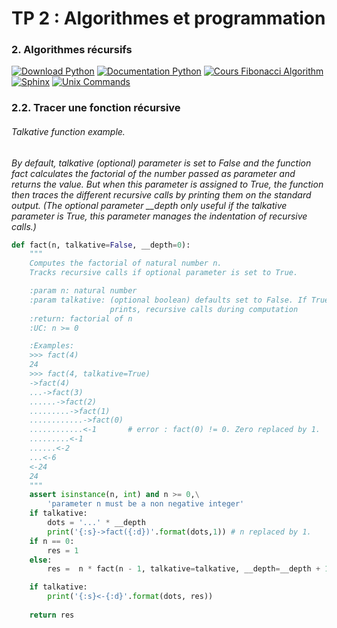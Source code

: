 # TP 2 : Algorithmes et programmation

### 2. Algorithmes récursifs


[![Download Python](https://pp.vk.me/c836333/v836333766/10af/Uxs7hx8-fOU.jpg)](https://www.python.org/downloads/release/python-344/)
[![Documentation Python](https://pp.vk.me/c836333/v836333766/10b6/r1KTGitaPQA.jpg)](https://docs.python.org/3.4/)
[![Cours Fibonacci Algorithm](https://pp.vk.me/c626922/v626922766/2cf9a/1W8tLeh3E0o.jpg)](https://ocw.mit.edu/courses/electrical-engineering-and-computer-science/6-006-introduction-to-algorithms-fall-2011/lecture-videos/lecture-19-dynamic-programming-i-fibonacci-shortest-paths/)
[![Sphinx](https://pp.vk.me/c836333/v836333766/10c4/1N2SYXB6bXg.jpg)](https://pypi.python.org/pypi/Sphinx)
[![Unix Commands](https://pp.vk.me/c836333/v836333766/10cb/mE9nIDqKWIo.jpg)](https://en.wikipedia.org/wiki/List_of_Unix_commands)

### 2.2. Tracer une fonction récursive

###### Talkative function example.
*By default, talkative (optional) parameter is set to False and the function fact calculates the factorial of the number passed as parameter and returns the value. But when this parameter is assigned to True, the function then traces the different recursive calls by printing them on the standard output. (The optional parameter __depth only useful if the talkative parameter is True, this parameter manages the indentation of recursive calls.)*
```python
def fact(n, talkative=False, __depth=0):
    """
    Computes the factorial of natural number n. 
    Tracks recursive calls if optional parameter is set to True.

    :param n: natural number
    :param talkative: (optional boolean) defaults set to False. If True, 
                      prints, recursive calls during computation
    :return: factorial of n
    :UC: n >= 0

    :Examples:
    >>> fact(4)
    24
    >>> fact(4, talkative=True)
    ->fact(4)
    ...->fact(3)
    ......->fact(2)
    .........->fact(1)
    ............->fact(0)
    ............<-1       # error : fact(0) != 0. Zero replaced by 1.
    .........<-1
    ......<-2
    ...<-6
    <-24
    24
    """
    assert isinstance(n, int) and n >= 0,\
        'parameter n must be a non negative integer'
    if talkative:
        dots = '...' * __depth
        print('{:s}->fact({:d})'.format(dots,1)) # n replaced by 1.
    if n == 0:
        res = 1
    else:
        res =  n * fact(n - 1, talkative=talkative, __depth=__depth + 1)

    if talkative:
        print('{:s}<-{:d}'.format(dots, res))
        
    return res
```
